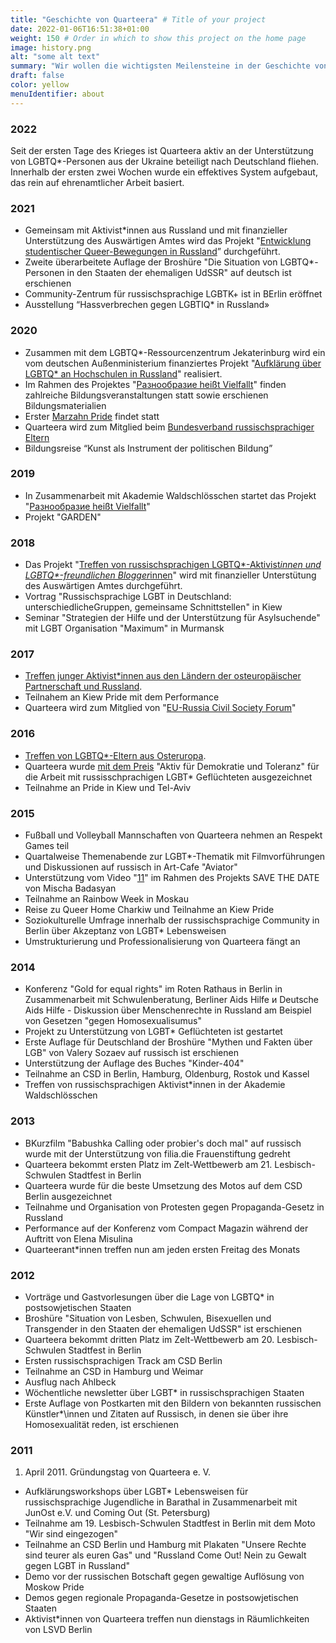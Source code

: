 ```yaml
---
title: "Geschichte von Quarteera" # Title of your project
date: 2022-01-06T16:51:38+01:00
weight: 150 # Order in which to show this project on the home page
image: history.png
alt: "some alt text"
summary: "Wir wollen die wichtigsten Meilensteine in der Geschichte von Quarteera darstellen."
draft: false
color: yellow
menuIdentifier: about
---
```


### 2022
Seit der ersten Tage des Krieges ist Quarteera aktiv an der Unterstützung von LGBTQ*-Personen aus der Ukraine beteiligt nach Deutschland fliehen. Innerhalb der ersten zwei Wochen wurde ein effektives System aufgebaut, das rein auf ehrenamtlicher Arbeit basiert.

### 2021
- Gemeinsam mit Aktivist*innen aus Russland und mit finanzieller Unterstützung des Auswärtigen Amtes wird das Projekt "[Entwicklung studentischer Queer-Bewegungen in Russland](/projects/qib2021/)” durchgeführt.
- Zweite überarbeitete Auflage der Broshüre "Die Situation von LGBTQ*-Personen in den Staaten der ehemaligen UdSSR" auf deutsch ist erschienen
- Community-Zentrum für russischsprachige LGBTK+ ist in BErlin eröffnet
- Ausstellung “Hassverbrechen gegen LGBTIQ* in Russland»

### 2020
- Zusammen mit dem LGBTQ*-Ressourcenzentrum Jekaterinburg wird ein vom deutschen Außenministerium finanziertes Projekt "[Aufklärung über LGBTQ* an Hochschulen in Russland](https://qib20.quarteera.de/)" realisiert.
- Im Rahmen des Projektes "[Разнообразие heißt Vielfallt](/projects/raznoobrasije/)" finden zahlreiche Bildungsveranstaltungen statt sowie erschienen Bildungsmaterialien
- Erster [Marzahn Pride](https://www.marzahn-pride.de) findet statt
- Quarteera wird zum Mitglied beim [Bundesverband russischsprachiger Eltern](https://www.bvre.de)
- Bildungsreise “Kunst als Instrument der politischen Bildung”

### 2019
- In Zusammenarbeit mit Akademie Waldschlösschen startet das Projekt "[Разнообразие heißt Vielfallt](/projects/raznoobrasije/)"
- Projekt "GARDEN"

### 2018
- Das Projekt "[Treffen von russischsprachigen LGBTQ\*-Aktivist*innen und LGBTQ\*-freundlichen Blogger*innen](https://qib18.quarteera.de/)" wird mit finanzieller Unterstütung des Auswärtigen Amtes durchgeführt.
- Vortrag "Russischsprachige LGBT in Deutschland: unterschiedlicheGruppen, gemeinsame Schnittstellen" in Kiew
- Seminar "Strategien der Hilfe und der Unterstützung für Asylsuchende" mit LGBT Organisation "Maximum" in Murmansk

### 2017
- [Treffen junger Aktivist*innen aus den Ländern der osteuropäischer Partnerschaft und Russland](https://qib17.quarteera.de/).
- Teilnahem an Kiew Pride mit dem Performance
- Quarteera wird zum Mitglied von "[EU-Russia Civil Society Forum](https://eu-russia-csf.org/)"

### 2016
- [Treffen von LGBTQ\*-Eltern aus Osteruropa](http://quarteera.tilda.ws/).
- Quarteera wurde [mit dem  Preis](https://www.buendnis-toleranz.de/archiv/themen/toleranz/170180/initiative-ag-asyl) "Aktiv für Demokratie und Toleranz" für die Arbeit mit russisschprachigen LGBT\* Geflüchteten ausgezeichnet
- Teilnahme an Pride in Kiew und Tel-Aviv

### 2015
- Fußball und Volleyball Mannschaften von Quarteera nehmen an Respekt Games teil
- Quartalweise Themenabende zur LGBT*-Thematik mit Filmvorführungen und Diskussionen auf russisch in Art-Cafe "Aviator" 
- Unterstützung vom Video "[11](https://vimeo.com/126230429)" im Rahmen des Projekts SAVE THE DATE von Mischa Badasyan
- Teilnahme an Rainbow Week in Moskau
- Reise zu Queer Home Charkiw und Teilnahme an Kiew Pride
- Soziokulturelle Umfrage innerhalb der russischsprachige Community in Berlin über Akzeptanz von LGBT\* Lebensweisen 
- Umstrukturierung und Professionalisierung von Quarteera fängt an

### 2014
- Konferenz "Gold for equal rights" im Roten Rathaus in Berlin in Zusammenarbeit mit Schwulenberatung, Berliner Aids Hilfe и Deutsche Aids Hilfe - Diskussion über Menschenrechte in Russland am Beispiel von Gesetzen "gegen Homosexualisumus"
- Projekt zu Unterstützung von LGBT\* Geflüchteten ist gestartet
- Erste Auflage für Deutschland der Broshüre "Mythen und Fakten über LGB" von Valery Sozaev auf russisch ist erschienen 
- Unterstützung der Auflage des Buches "Kinder-404"
- Teilnahme an CSD in Berlin, Hamburg, Oldenburg, Rostok und Kassel 
- Treffen von russischsprachigen Aktivist*innen in der Akademie Waldschlösschen

### 2013
- ВKurzfilm "Babushka Calling oder probier's doch mal" auf russisch wurde mit der Unterstützung von filia.die Frauenstiftung gedreht
- Quarteera bekommt ersten Platz im Zelt-Wettbewerb am 21. Lesbisch-Schwulen Stadtfest in Berlin
- Quarteera wurde für die beste Umsetzung des Motos auf dem CSD Berlin ausgezeichnet
- Teilnahme und Organisation von Protesten gegen Propaganda-Gesetz in Russland
- Performance auf der Konferenz vom Compact Magazin während der Auftritt von Elena Misulina
- Quarteerant*innen treffen nun am jeden ersten Freitag des Monats

### 2012
- Vorträge und Gastvorlesungen über die Lage von LGBTQ* in postsowjetischen Staaten
- Broshüre "Situation von Lesben, Schwulen, Bisexuellen und Transgender in den Staaten der ehemaligen UdSSR" ist erschienen
- Quarteera bekommt dritten Platz im Zelt-Wettbewerb am 20. Lesbisch-Schwulen Stadtfest in Berlin
- Ersten russischsprachigen Track am CSD Berlin
- Teilnahme an CSD in Hamburg und Weimar
- Ausflug nach Ahlbeck 
- Wöchentliche newsletter über LGBT\* in russischsprachigen Staaten
- Erste Auflage von Postkarten mit den Bildern von bekannten russischen Künstler*\innen und Zitaten auf Russisch, in denen sie über ihre Homosexualität reden, ist erschienen

### 2011
1. April 2011. Gründungstag von Quarteera e. V.
- Aufklärungsworkshops über LGBT* Lebensweisen für russischsprachige Jugendliche in Barathal in Zusammenarbeit mit JunOst e.V. und Coming Out (St. Petersburg) 
- Teilnahme am 19. Lesbisch-Schwulen Stadtfest in Berlin mit dem Moto "Wir sind eingezogen"
- Teilnahme an CSD Berlin und Hamburg mit Plakaten "Unsere Rechte sind teurer als euren Gas" und "Russland Come Out! Nein zu Gewalt gegen LGBT in Russland"
- Demo vor der russischen Botschaft gegen gewaltige Auflösung von Moskow Pride
- Demos gegen regionale Propaganda-Gesetze in postsowjetischen Staaten
- Aktivist*innen von Quarteera treffen nun dienstags in Räumlichkeiten von LSVD Berlin

